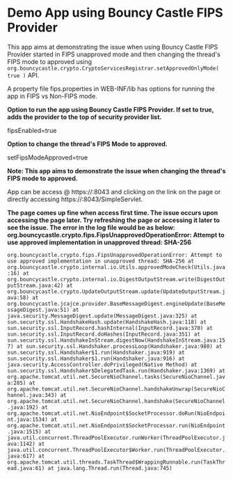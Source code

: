# Demo App using Bouncy Castle FIPS Provider

This app aims at demonstrating the issue when using Bouncy Castle FIPS Provider started in FIPS unapproved mode and then changing the thread's FIPS mode to approved using `org.bouncycastle.crypto.CryptoServicesRegistrar.setApprovedOnlyMode( true )` API.

A property file fips.properties in WEB-INF/lib has options for running the app in FIPS vs Non-FIPS mode.

**Option to run the app using Bouncy Castle FIPS Provider. If set to true, adds the provider to the top of security provider list.**

fipsEnabled=true

**Option to change the thread's FIPS Mode to approved.**  

setFipsModeApproved=true 

**Note: This app aims to demonstrate the issue when changing the thread's FIPS mode to approved.**

App can be access @ https://<hostname>:8043 and clicking on the link on the page or directly accessing https://<hostname>:8043/SimpleServlet. 

__The page comes up fine when access first time. The issue occurs upon accessing the page later. Try refreshing the page or accessing it later to see the issue. The error in the log file would be as below: 
org.bouncycastle.crypto.fips.FipsUnapprovedOperationError: Attempt to use approved implementation in unapproved thread: SHA-256__

`org.bouncycastle.crypto.fips.FipsUnapprovedOperationError: Attempt to use approved implementation in unapproved thread: SHA-256
	at org.bouncycastle.crypto.internal.io.Utils.approvedModeCheck(Utils.java:16)
	at org.bouncycastle.crypto.internal.io.DigestOutputStream.write(DigestOutputStream.java:42)
	at org.bouncycastle.crypto.UpdateOutputStream.update(UpdateOutputStream.java:58)
	at org.bouncycastle.jcajce.provider.BaseMessageDigest.engineUpdate(BaseMessageDigest.java:51)
	at java.security.MessageDigest.update(MessageDigest.java:325)
	at sun.security.ssl.HandshakeHash.update(HandshakeHash.java:118)
	at sun.security.ssl.InputRecord.hashInternal(InputRecord.java:370)
	at sun.security.ssl.InputRecord.doHashes(InputRecord.java:351)
	at sun.security.ssl.HandshakeInStream.digestNow(HandshakeInStream.java:157)
	at sun.security.ssl.Handshaker.processLoop(Handshaker.java:980)
	at sun.security.ssl.Handshaker$1.run(Handshaker.java:919)
	at sun.security.ssl.Handshaker$1.run(Handshaker.java:916)
	at java.security.AccessController.doPrivileged(Native Method)
	at sun.security.ssl.Handshaker$DelegatedTask.run(Handshaker.java:1369)
	at org.apache.tomcat.util.net.SecureNioChannel.tasks(SecureNioChannel.java:285)
	at org.apache.tomcat.util.net.SecureNioChannel.handshakeUnwrap(SecureNioChannel.java:343)
	at org.apache.tomcat.util.net.SecureNioChannel.handshake(SecureNioChannel.java:192)
	at org.apache.tomcat.util.net.NioEndpoint$SocketProcessor.doRun(NioEndpoint.java:1534)
	at org.apache.tomcat.util.net.NioEndpoint$SocketProcessor.run(NioEndpoint.java:1515)
	at java.util.concurrent.ThreadPoolExecutor.runWorker(ThreadPoolExecutor.java:1142)
	at java.util.concurrent.ThreadPoolExecutor$Worker.run(ThreadPoolExecutor.java:617)
	at org.apache.tomcat.util.threads.TaskThread$WrappingRunnable.run(TaskThread.java:61)
	at java.lang.Thread.run(Thread.java:745)`
